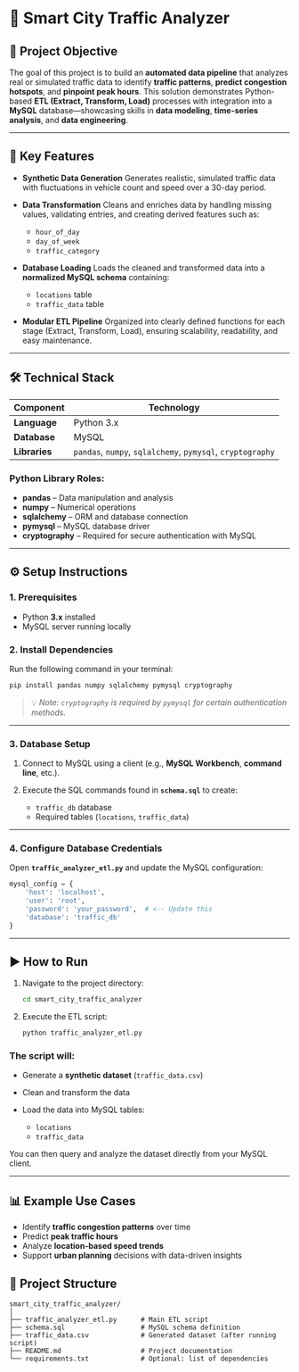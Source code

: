 # 🚦 Smart City Traffic Analyzer

## 🧠 Project Objective

The goal of this project is to build an **automated data pipeline** that analyzes real or simulated traffic data to identify **traffic patterns**, **predict congestion hotspots**, and **pinpoint peak hours**.
This solution demonstrates Python-based **ETL (Extract, Transform, Load)** processes with integration into a **MySQL** database—showcasing skills in **data modeling**, **time-series analysis**, and **data engineering**.

---

## 🌟 Key Features

* **Synthetic Data Generation**
  Generates realistic, simulated traffic data with fluctuations in vehicle count and speed over a 30-day period.

* **Data Transformation**
  Cleans and enriches data by handling missing values, validating entries, and creating derived features such as:

  * `hour_of_day`
  * `day_of_week`
  * `traffic_category`

* **Database Loading**
  Loads the cleaned and transformed data into a **normalized MySQL schema** containing:

  * `locations` table
  * `traffic_data` table

* **Modular ETL Pipeline**
  Organized into clearly defined functions for each stage (Extract, Transform, Load), ensuring scalability, readability, and easy maintenance.

---

## 🛠️ Technical Stack

| Component     | Technology                                                 |
| ------------- | ---------------------------------------------------------- |
| **Language**  | Python 3.x                                                 |
| **Database**  | MySQL                                                      |
| **Libraries** | `pandas`, `numpy`, `sqlalchemy`, `pymysql`, `cryptography` |

### Python Library Roles:

* **pandas** – Data manipulation and analysis
* **numpy** – Numerical operations
* **sqlalchemy** – ORM and database connection
* **pymysql** – MySQL database driver
* **cryptography** – Required for secure authentication with MySQL

---

## ⚙️ Setup Instructions

### 1. Prerequisites

* Python **3.x** installed
* MySQL server running locally

### 2. Install Dependencies

Run the following command in your terminal:

```bash
pip install pandas numpy sqlalchemy pymysql cryptography
```

> 💡 *Note: `cryptography` is required by `pymysql` for certain authentication methods.*

---

### 3. Database Setup

1. Connect to MySQL using a client (e.g., **MySQL Workbench**, **command line**, etc.).
2. Execute the SQL commands found in **`schema.sql`** to create:

   * `traffic_db` database
   * Required tables (`locations`, `traffic_data`)

---

### 4. Configure Database Credentials

Open **`traffic_analyzer_etl.py`** and update the MySQL configuration:

```python
mysql_config = {
    'host': 'localhost',
    'user': 'root',
    'password': 'your_password',  # <-- Update this
    'database': 'traffic_db'
}
```

---

## ▶️ How to Run

1. Navigate to the project directory:

   ```bash
   cd smart_city_traffic_analyzer
   ```
2. Execute the ETL script:

   ```bash
   python traffic_analyzer_etl.py
   ```

### The script will:

* Generate a **synthetic dataset** (`traffic_data.csv`)
* Clean and transform the data
* Load the data into MySQL tables:

  * `locations`
  * `traffic_data`

You can then query and analyze the dataset directly from your MySQL client.

---

## 📊 Example Use Cases

* Identify **traffic congestion patterns** over time
* Predict **peak traffic hours**
* Analyze **location-based speed trends**
* Support **urban planning** decisions with data-driven insights


## 📁 Project Structure

```
smart_city_traffic_analyzer/
│
├── traffic_analyzer_etl.py      # Main ETL script
├── schema.sql                   # MySQL schema definition
├── traffic_data.csv             # Generated dataset (after running script)
├── README.md                    # Project documentation
└── requirements.txt             # Optional: list of dependencies
```

